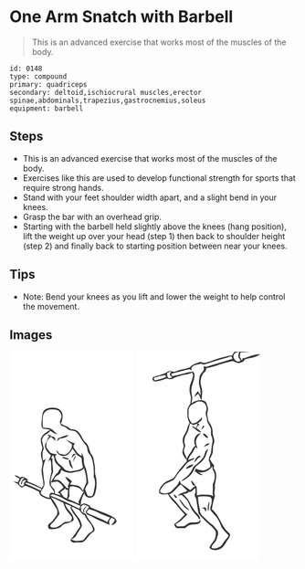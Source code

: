 # One Arm Snatch with Barbell
> This is an advanced exercise that works most of the muscles of the body.

``` 
id: 0148 
type: compound 
primary: quadriceps 
secondary: deltoid,ischiocrural muscles,erector spinae,abdominals,trapezius,gastrocnemius,soleus 
equipment: barbell 
``` 

## Steps

 - This is an advanced exercise that works most of the muscles of the body.
 - Exercises like this are used to develop functional strength for sports that require strong hands.
 - Stand with your feet shoulder width apart, and a slight bend in your knees.
 - Grasp the bar with an overhead grip.
 - Starting with the barbell held slightly above the knees (hang position), lift the weight up over your head (step 1) then back to shoulder height (step 2) and finally back to starting position between near your knees.

## Tips

 - Note: Bend your knees as you lift and lower the weight to help control the movement.

## Images

<svg width="163pt" height="275pt" viewBox="0 0 163 275" xmlns="http://www.w3.org/2000/svg"><g fill="#FFF"><path d="M0 0h163v275H0V0m45.71 76.72c-3.28 3.59-2.85 8.76-3.35 13.25-.51 3.35-.71 6.81.27 10.09.85.37 1.7.73 2.55 1.1 2.79.09 5.51.77 8.26 1.2-4.27 3.22-9.86 5.73-11.92 11.01-1.54 4.32.72 8.6 1.59 12.78-.2 2.7-1.81 5.11-1.86 7.85-.32 3.83 1.39 7.39 2.07 11.08.1 3.67-.91 7.24-1.37 10.85.51 6.46 2.18 12.77 2.75 19.23-.83 1.23-1.63 2.49-2.41 3.75-6.07-3.2-12.28-6.1-18.7-8.51l.08-2.96c-3.01-1.69-6.56-4.23-10.05-2.15-1.98-1.89-4.67-3.13-7.45-2.7a45.19 45.19 0 0 0 7.09 3.98c-.74 1.67-1.37 3.39-2.22 5.01-1.95-.31-3.87-.8-5.82-1.11 1.67 1.29 3.52 2.32 5.53 2.98 1.4 2.01 2.87 4.21 5.27 5.11 2.15-.78 4.11-3.52 6.56-1.99 5.4 2.38 11.09 4.25 16.12 7.38.31 2.33 1.4 4.56 3.41 5.87 3.65 1.91 7.41 4.64 11.77 3.51 2.23 4.21 4.9 8.16 7.41 12.2 2.28 3.26 2.11 8.2-.68 11.13-1.8 2.18-2.99 4.87-5.29 6.61-1.65 1.5-3.74 2.65-4.81 4.69-.21 1.89.4 3.76 1.83 5.05 4.63.51 9.36-.29 13.67-2.04 2.61-1.83 4.54-5.02 7.99-5.29 3.74-.56 7.29-2.05 10.25-4.42.47-9.13-9.72-13.46-11.35-21.83 2.93 1.3 5.83 2.67 8.86 3.74-.7.43-1.4.87-2.1 1.31 1.83 3.4 3.19 7.13 5.85 10.02 3.67 4.04 6.21 9.09 7.48 14.39-1.79 3.17-4.11 6-5.96 9.13-1.93 3.5-5.13 6.05-6.96 9.62 1.02 2.96 4.4 3.42 7.11 3.1 3.13-.39 6.46.27 9.46-.83 5.11-3.71 7.82-9.83 13.26-13.19 1.99-.98 2.09-3.4 1.38-5.24-2.8-6.69-8.95-11.45-11-18.54-2.27-.55-4.37-1.74-6.06-3.34-.42-1.98-.53-4-.62-6.02 1.38-.95 2.59-2.2 4.16-2.86 2.33.87 4.59 1.91 6.81 3.03-1.62 2.2-3.28 4.37-4.7 6.71.67 1.12 1.35 2.26 2.02 3.4a29.2 29.2 0 0 1 6.5 2.92c7.15 4.52 15.45 6.64 22.8 10.79-.14-1.85-.46-3.69-.29-5.54.63-1.62 2.08-2.72 3.14-4.03 1.46.69 2.88 1.46 4.29 2.27-.4 3.1-2.71 5.2-4.78 7.3 3.26.02 5.7-2.15 7.19-4.89-.75-1.88-1.61-3.89-3.53-4.84-9.64-5.88-20.75-8.52-30.83-13.45-1.3-3.55-5.07-3.84-8.13-5.01-.31.04-.94.13-1.26.18-1.15.7-2.38 1.24-3.57 1.86.2-5.62 1.9-10.99 4.98-15.69.47 6.93 11.08 8.28 13.48 1.96 2.86-8.11 3.32-17.16.98-25.46-1.29-4.35-.13-8.9-1.05-13.28-1.09-4.63-.83-9.82-3.9-13.76-3.43-4.24-3.1-10.23-6.43-14.51-1.77-1.96-4.11-3.48-5.18-5.99-2.14-4.3-4.18-9.06-8.67-11.41-2.62-2.2-6.66-.26-9.05-2.83-3.03-3.32-8.02-3.12-11.1-6.32 1.95-3.94 2.41-8.41 1.91-12.73-.71-3.73-4.1-6.14-7.45-7.37-5.48-.99-11.74-1.12-16.23 2.69m50.63 132.74c.54.89 1.22 1.63 2.04 2.2-.17-.92-.52-2.76-.7-3.69 1.15-1.87 2.78-3.37 3.93-5.24-2.76 1.35-4.7 3.68-5.27 6.73z"/><path d="M43.77 84.94c.54-5.42 5.87-9.43 11.16-9.25 2.97.18 6.29-.27 8.88 1.51 2.81 1.5 4.11 4.76 4.37 7.79-.08 2.56-1.42 4.8-2.28 7.14.48 1.73 1.37 3.31 2.07 4.96 2.78 1.03 5.86 1.7 7.99 3.92 3.09 3.61 8.83 1.5 12.08 4.87 3.23 2.7 4.85 6.66 7.02 10.16 1.59 2.66 3.87 4.8 5.61 7.35 2.23 3.03 1.01 7.4 3.58 10.27 4.55 4.66 5.11 11.45 6.12 17.54 0 4.37.79 8.78.04 13.12 2.48 4.52 2.15 9.92 1.21 14.82-.92 3.53-.88 7.5-3.26 10.48-1.78.27-3.58.05-5.37-.02-1.61-2.87-2.74-5.96-3.84-9.04 1.3-2.71 2.48-5.48 4.23-7.93-.17-5.31-1.33-10.51-2.24-15.72-.71-4.47-3.72-8.34-3.54-12.99.37-4.1-1.28-7.91-2.9-11.57.02 1.52.11 3.03.19 4.55-5.16-2.01-7.71-6.95-10.75-11.17-.15-2.11.03-4.2 2.25-5.13-4.47-1.13-8.62-3.08-12.51-5.52 2.52 2.41 5.22 4.63 8.2 6.47.09 5.98-3.99 12.36-9.94 13.89-2.22-.62-4.49-1.06-6.78-1.37-1.07-1.69-2.1-3.45-3.7-4.71.6 6.85 9.49 9.65 14.63 5.92 2.87-1.95 4.67-5.02 6.5-7.89 1.61 2.37 3.25 4.71 5.03 6.95a15.91 15.91 0 0 0-3.96-.07c-1.38 1.56-1.97 3.63-2.87 5.47 2.48-1.92 4.09-5.27 7.68-5.14l-.29.96c1.72 1.11 3.43 2.24 5.21 3.27.42.61.84 1.23 1.27 1.84-.15 3.93.8 7.77 1.71 11.56-4.85 3.64-11.09 4.11-16.89 4.98-3.23-.58-7-1.15-8.76-4.31-2.18-3.45-6.43-4.86-8.28-8.56-1.76-2.22-2.19-5.04-2.78-7.72.92-.65 1.84-1.31 2.75-1.97-3.16-.08-6.28-.62-9.12-2.04-1.57-2.29-3.61-4.24-5.01-6.64-.33-2.46-.14-4.96-.13-7.43.64-.63 1.29-1.26 1.93-1.88-.04-.36-.13-1.07-.18-1.42 1.43-1.08 2.89-2.13 4.14-3.42 2.41 1.51 4.25 3.69 6.33 5.59-.42-1.71-.92-3.4-1.42-5.08-1.95-.66-3.95-1.13-5.98-1.47l1.61-.82c-1.85-.53-3.72-1.01-5.59-1.44 1.04.84 2.09 1.68 3.15 2.52-.92 1.13-1.82 2.29-2.72 3.44l.12 1.77c-2.55 2.7-3.75 6.48-2.96 10.14 1.5 3.79 4.14 7.09 7.48 9.44-.94 2.95-2.46 5.66-3.61 8.53.7-.74 2.09-2.22 2.78-2.96 2.31 5.07.53 10.63 1.79 15.88-.92 4.88-2.59 9.69-2.76 14.67-.32 4.59 3.6 7.72 5.79 11.3-.04.72-.11 2.14-.15 2.85l-3.24-1.17c-2.75 1.51-2.59 4.49-2.51 7.23-4.13-1.4-8.76-2.47-11.45-6.23.2-1.06.41-2.12.62-3.17 2.07-2.6 3.78-5.6 4.52-8.85-.76-6.38-1.73-12.74-2.28-19.14.47-4.79 1.87-9.35 3.65-13.79-1.14.68-2.26 1.37-3.37 2.1-.79-5.15-1.77-10.84.98-15.59-1.02-3.89-1.72-7.86-2.55-11.8.86-2.35 1.7-5.08 4.09-6.32 2.71-1.44 4.88-3.63 7.28-5.51 2.68 1.92 5.34 4.23 8.78 4.51-3.46-2.78-6.24-6.87-10.72-8.06-2.61-.37-5.28-.07-7.88-.6-1.02-4.88-.59-9.92-.25-14.85m20.06 28.57c-.56 1.4-1.12 2.79-1.64 4.2 1.37-1.15 2.65-2.39 3.88-3.68 4.22-.29 8.56-1.43 11.73-4.37-4.95-.26-9.34 2.51-13.97 3.85m21.16 25.61c-.77 1.93-1.54 3.86-2.17 5.85 1.81-2.81 3.55-5.67 4.98-8.68-.98.9-1.91 1.85-2.81 2.83m-16.16.21c2.79.96 5.56 2.22 8.55 2.34.12-.3.37-.9.49-1.19-2.34-.84-4.73-1.51-7.08-2.3-.49.29-1.47.86-1.96 1.15m9.02 3.55c.53 4.11 1.69 8.55 5.51 10.83-1.25-3.94-2.92-7.74-3.66-11.83-.46.25-1.39.75-1.85 1z"/><path d="M56.83 135.69c1.04 1.61 2.05 3.3 2.07 5.29.17 5.41 5.35 8.26 8.54 11.91-1.7 1.63-3.08 3.55-3.85 5.79-4.57 3.08-6.09 8.62-9.38 12.77-.81-5.02 1.68-9.46 3.14-14.05-.69-5.72-1.31-11.47-1.04-17.24-.43-.07-1.28-.2-1.71-.26.74-1.41 1.48-2.81 2.23-4.21zM87.12 157.77c4.13.09 7.8-1.74 10.75-4.54 1.66 6.1 3.59 12.32 2.99 18.73-1.4 3.59-3.02 7.1-4.54 10.65-1.47-2.59-3.28-5.52-6.18-6.63-3.64-.5-7.3-.85-10.89-1.72.94-1.33 1.86-2.66 2.75-4.02-2.67-2.25-5.2-5.06-8.74-5.86 1.2 2.84 3.11 5.3 5.28 7.48-.74 1.58-1.45 3.17-2.11 4.79.47.84.94 1.69 1.42 2.53-.67-.01-2.02-.05-2.69-.06-2.64-3.06-5.1-6.32-8.19-8.94-2.51-2.22-6.08-1.64-9.14-1.66l2.4-4.26c2.68-2.12 7.35-3.26 7.05-7.45.25-.38.75-1.12.99-1.49 5.3 4.18 12.63 4.72 18.85 2.45zM16.05 165.99l3.81.24c-.96.67-1.94 1.32-2.92 1.96-1.04 1.88-1.74 3.91-2.3 5.98l1.55-.08c.34-1.53.04-3.42 1.3-4.58 1.51-.9 3.34-.7 5.01-.88-1.89 1.86-4.31 3.65-3.49 6.68-.97.58-1.93 1.15-2.9 1.73-1.06-.68-2.11-1.36-3.17-2.04-.1-.76-.32-2.29-.42-3.05 1.08-2.04 2.22-4.05 3.53-5.96z"/><path d="M54.11 171.91c2.87-.69 5.77-1.25 8.73-1.44 3.54 1.82 6.25 4.62 8.17 8.09-2.77 1.85-5.06 4.28-7.61 6.39.54.32 1.61.98 2.14 1.31.57.81 1.15 1.62 1.74 2.43-2.49-.84-5.04-1.46-7.56-2.19-.33-1.77-.18-3.69-.9-5.37-1.3-1.88-2.93-3.49-4.33-5.29-.12-1.31-.25-2.62-.38-3.93zM20.15 172.96c2.26-1.82 4.97-.22 7.24.7 4.88 2.18 9.81 4.25 14.71 6.39-.36.58-1.09 1.75-1.45 2.34-6.78-3.27-13.75-6.11-20.5-9.43zM79.27 177.34c3.69-1.53 7.77.26 11.38 1.28 2.22 1.47 4.04 3.46 5.81 5.44.62-.59 1.26-1.16 1.91-1.72-3.08 4.69-5.27 9.83-7.83 14.8.19.72.58 2.17.78 2.9-4.74-2.49-9.64-4.65-14.63-6.55.66-1.19 1.33-2.37 2.01-3.54-.28-4.2-.48-8.5.57-12.61z"/><path d="M66.86 184.82c2.03-2.38 4.82-3.89 7.23-5.83l-.77 2.37c1.15-.05 2.3-.06 3.44-.01-.29 3.89-.01 7.9-1.41 11.62-1.55-.83-3.1-1.66-4.67-2.47-.85-2.17-2.56-3.78-3.82-5.68zM53.32 189.03c2.84-3.22 7.04-.64 10.17.62 5.24 1.58 9.41 5.41 14.63 7.03 5.21 1.4 10.11 3.7 15.04 5.86-.33.97-.98 2.91-1.31 3.89-12.57-6.36-25.3-12.54-38.53-17.4zM54.17 190.88c5.69 2.01 10.91 5.06 16.39 7.52 1.26 3.52 2.29 7.23 4.67 10.2 1.78 2.87 4.47 5.03 6.13 7.98 1.46 1.84-.29 3.95-.78 5.84-3.27 1.75-7.46.22-10.36 2.76-3.25 2.66-6.74 5.65-11.17 5.75-1.98-.18-4.95.46-5.63-2.07.98-2.91 3.92-4.37 5.61-6.8 2.12-2.9 4.26-5.78 6.42-8.65-1.04-8.63-6.05-15.88-11.28-22.53z"/><path d="M81.2 204.73c.65-.29 1.3-.58 1.95-.86 2.76 1.66 5.71 2.98 8.64 4.32 1.47 2.92 3.94 5.19 6.91 6.54 2.44 7.41 10.94 11.8 11 20.07-2.53 2.44-6 3.79-8.1 6.69-1.65 2.32-3.31 4.7-5.62 6.42-4.87.3-10.43 1.86-14.69-1.35 2.36-1.63 5.46-2.75 6.57-5.65 2.03-4.46 5.73-7.97 7.26-12.67-1.18-3.41-1.88-7.14-4.35-9.93-3.46-4.33-6.67-8.85-9.57-13.58zM103.92 206.81c3.9 1.01 7.79 2.13 11.4 3.98 5.33 2.93 11.17 4.74 16.8 7-1.48 1.88-2.85 3.87-3.71 6.13-7.6-4.67-16.18-7.47-24.33-10.96-1-.62-1.97-1.27-2.93-1.93.9-1.43 1.83-2.83 2.77-4.22z"/></g><g fill="#333"><path d="M45.71 76.72c4.49-3.81 10.75-3.68 16.23-2.69 3.35 1.23 6.74 3.64 7.45 7.37.5 4.32.04 8.79-1.91 12.73 3.08 3.2 8.07 3 11.1 6.32 2.39 2.57 6.43.63 9.05 2.83 4.49 2.35 6.53 7.11 8.67 11.41 1.07 2.51 3.41 4.03 5.18 5.99 3.33 4.28 3 10.27 6.43 14.51 3.07 3.94 2.81 9.13 3.9 13.76.92 4.38-.24 8.93 1.05 13.28 2.34 8.3 1.88 17.35-.98 25.46-2.4 6.32-13.01 4.97-13.48-1.96a30.443 30.443 0 0 0-4.98 15.69c1.19-.62 2.42-1.16 3.57-1.86.32-.05.95-.14 1.26-.18 3.06 1.17 6.83 1.46 8.13 5.01 10.08 4.93 21.19 7.57 30.83 13.45 1.92.95 2.78 2.96 3.53 4.84-1.49 2.74-3.93 4.91-7.19 4.89 2.07-2.1 4.38-4.2 4.78-7.3-1.41-.81-2.83-1.58-4.29-2.27-1.06 1.31-2.51 2.41-3.14 4.03-.17 1.85.15 3.69.29 5.54-7.35-4.15-15.65-6.27-22.8-10.79a29.2 29.2 0 0 0-6.5-2.92c-.67-1.14-1.35-2.28-2.02-3.4 1.42-2.34 3.08-4.51 4.7-6.71-2.22-1.12-4.48-2.16-6.81-3.03-1.57.66-2.78 1.91-4.16 2.86.09 2.02.2 4.04.62 6.02 1.69 1.6 3.79 2.79 6.06 3.34 2.05 7.09 8.2 11.85 11 18.54.71 1.84.61 4.26-1.38 5.24-5.44 3.36-8.15 9.48-13.26 13.19-3 1.1-6.33.44-9.46.83-2.71.32-6.09-.14-7.11-3.1 1.83-3.57 5.03-6.12 6.96-9.62 1.85-3.13 4.17-5.96 5.96-9.13-1.27-5.3-3.81-10.35-7.48-14.39-2.66-2.89-4.02-6.62-5.85-10.02.7-.44 1.4-.88 2.1-1.31-3.03-1.07-5.93-2.44-8.86-3.74 1.63 8.37 11.82 12.7 11.35 21.83-2.96 2.37-6.51 3.86-10.25 4.42-3.45.27-5.38 3.46-7.99 5.29-4.31 1.75-9.04 2.55-13.67 2.04-1.43-1.29-2.04-3.16-1.83-5.05 1.07-2.04 3.16-3.19 4.81-4.69 2.3-1.74 3.49-4.43 5.29-6.61 2.79-2.93 2.96-7.87.68-11.13-2.51-4.04-5.18-7.99-7.41-12.2-4.36 1.13-8.12-1.6-11.77-3.51-2.01-1.31-3.1-3.54-3.41-5.87-5.03-3.13-10.72-5-16.12-7.38-2.45-1.53-4.41 1.21-6.56 1.99-2.4-.9-3.87-3.1-5.27-5.11-2.01-.66-3.86-1.69-5.53-2.98 1.95.31 3.87.8 5.82 1.11.85-1.62 1.48-3.34 2.22-5.01a45.19 45.19 0 0 1-7.09-3.98c2.78-.43 5.47.81 7.45 2.7 3.49-2.08 7.04.46 10.05 2.15l-.08 2.96c6.42 2.41 12.63 5.31 18.7 8.51.78-1.26 1.58-2.52 2.41-3.75-.57-6.46-2.24-12.77-2.75-19.23.46-3.61 1.47-7.18 1.37-10.85-.68-3.69-2.39-7.25-2.07-11.08.05-2.74 1.66-5.15 1.86-7.85-.87-4.18-3.13-8.46-1.59-12.78 2.06-5.28 7.65-7.79 11.92-11.01-2.75-.43-5.47-1.11-8.26-1.2-.85-.37-1.7-.73-2.55-1.1-.98-3.28-.78-6.74-.27-10.09.5-4.49.07-9.66 3.35-13.25m-1.94 8.22c-.34 4.93-.77 9.97.25 14.85 2.6.53 5.27.23 7.88.6 4.48 1.19 7.26 5.28 10.72 8.06-3.44-.28-6.1-2.59-8.78-4.51-2.4 1.88-4.57 4.07-7.28 5.51-2.39 1.24-3.23 3.97-4.09 6.32.83 3.94 1.53 7.91 2.55 11.8-2.75 4.75-1.77 10.44-.98 15.59 1.11-.73 2.23-1.42 3.37-2.1-1.78 4.44-3.18 9-3.65 13.79.55 6.4 1.52 12.76 2.28 19.14-.74 3.25-2.45 6.25-4.52 8.85-.21 1.05-.42 2.11-.62 3.17 2.69 3.76 7.32 4.83 11.45 6.23-.08-2.74-.24-5.72 2.51-7.23l3.24 1.17c.04-.71.11-2.13.15-2.85-2.19-3.58-6.11-6.71-5.79-11.3.17-4.98 1.84-9.79 2.76-14.67-1.26-5.25.52-10.81-1.79-15.88-.69.74-2.08 2.22-2.78 2.96 1.15-2.87 2.67-5.58 3.61-8.53-3.34-2.35-5.98-5.65-7.48-9.44-.79-3.66.41-7.44 2.96-10.14l-.12-1.77c.9-1.15 1.8-2.31 2.72-3.44-1.06-.84-2.11-1.68-3.15-2.52 1.87.43 3.74.91 5.59 1.44l-1.61.82c2.03.34 4.03.81 5.98 1.47.5 1.68 1 3.37 1.42 5.08-2.08-1.9-3.92-4.08-6.33-5.59-1.25 1.29-2.71 2.34-4.14 3.42.05.35.14 1.06.18 1.42-.64.62-1.29 1.25-1.93 1.88-.01 2.47-.2 4.97.13 7.43 1.4 2.4 3.44 4.35 5.01 6.64 2.84 1.42 5.96 1.96 9.12 2.04-.91.66-1.83 1.32-2.75 1.97.59 2.68 1.02 5.5 2.78 7.72 1.85 3.7 6.1 5.11 8.28 8.56 1.76 3.16 5.53 3.73 8.76 4.31 5.8-.87 12.04-1.34 16.89-4.98-.91-3.79-1.86-7.63-1.71-11.56-.43-.61-.85-1.23-1.27-1.84-1.78-1.03-3.49-2.16-5.21-3.27l.29-.96c-3.59-.13-5.2 3.22-7.68 5.14.9-1.84 1.49-3.91 2.87-5.47 1.32-.14 2.64-.12 3.96.07-1.78-2.24-3.42-4.58-5.03-6.95-1.83 2.87-3.63 5.94-6.5 7.89-5.14 3.73-14.03.93-14.63-5.92 1.6 1.26 2.63 3.02 3.7 4.71 2.29.31 4.56.75 6.78 1.37 5.95-1.53 10.03-7.91 9.94-13.89-2.98-1.84-5.68-4.06-8.2-6.47 3.89 2.44 8.04 4.39 12.51 5.52-2.22.93-2.4 3.02-2.25 5.13 3.04 4.22 5.59 9.16 10.75 11.17-.08-1.52-.17-3.03-.19-4.55 1.62 3.66 3.27 7.47 2.9 11.57-.18 4.65 2.83 8.52 3.54 12.99.91 5.21 2.07 10.41 2.24 15.72-1.75 2.45-2.93 5.22-4.23 7.93 1.1 3.08 2.23 6.17 3.84 9.04 1.79.07 3.59.29 5.37.02 2.38-2.98 2.34-6.95 3.26-10.48.94-4.9 1.27-10.3-1.21-14.82.75-4.34-.04-8.75-.04-13.12-1.01-6.09-1.57-12.88-6.12-17.54-2.57-2.87-1.35-7.24-3.58-10.27-1.74-2.55-4.02-4.69-5.61-7.35-2.17-3.5-3.79-7.46-7.02-10.16-3.25-3.37-8.99-1.26-12.08-4.87-2.13-2.22-5.21-2.89-7.99-3.92-.7-1.65-1.59-3.23-2.07-4.96.86-2.34 2.2-4.58 2.28-7.14-.26-3.03-1.56-6.29-4.37-7.79-2.59-1.78-5.91-1.33-8.88-1.51-5.29-.18-10.62 3.83-11.16 9.25m13.06 50.75c-.75 1.4-1.49 2.8-2.23 4.21.43.06 1.28.19 1.71.26-.27 5.77.35 11.52 1.04 17.24-1.46 4.59-3.95 9.03-3.14 14.05 3.29-4.15 4.81-9.69 9.38-12.77.77-2.24 2.15-4.16 3.85-5.79-3.19-3.65-8.37-6.5-8.54-11.91-.02-1.99-1.03-3.68-2.07-5.29m30.29 22.08c-6.22 2.27-13.55 1.73-18.85-2.45-.24.37-.74 1.11-.99 1.49.3 4.19-4.37 5.33-7.05 7.45l-2.4 4.26c3.06.02 6.63-.56 9.14 1.66 3.09 2.62 5.55 5.88 8.19 8.94.67.01 2.02.05 2.69.06-.48-.84-.95-1.69-1.42-2.53.66-1.62 1.37-3.21 2.11-4.79-2.17-2.18-4.08-4.64-5.28-7.48 3.54.8 6.07 3.61 8.74 5.86-.89 1.36-1.81 2.69-2.75 4.02 3.59.87 7.25 1.22 10.89 1.72 2.9 1.11 4.71 4.04 6.18 6.63 1.52-3.55 3.14-7.06 4.54-10.65.6-6.41-1.33-12.63-2.99-18.73-2.95 2.8-6.62 4.63-10.75 4.54m-71.07 8.22c-1.31 1.91-2.45 3.92-3.53 5.96.1.76.32 2.29.42 3.05 1.06.68 2.11 1.36 3.17 2.04.97-.58 1.93-1.15 2.9-1.73-.82-3.03 1.6-4.82 3.49-6.68-1.67.18-3.5-.02-5.01.88-1.26 1.16-.96 3.05-1.3 4.58l-1.55.08c.56-2.07 1.26-4.1 2.3-5.98.98-.64 1.96-1.29 2.92-1.96l-3.81-.24m38.06 5.92c.13 1.31.26 2.62.38 3.93 1.4 1.8 3.03 3.41 4.33 5.29.72 1.68.57 3.6.9 5.37 2.52.73 5.07 1.35 7.56 2.19-.59-.81-1.17-1.62-1.74-2.43-.53-.33-1.6-.99-2.14-1.31 2.55-2.11 4.84-4.54 7.61-6.39-1.92-3.47-4.63-6.27-8.17-8.09-2.96.19-5.86.75-8.73 1.44m-33.96 1.05c6.75 3.32 13.72 6.16 20.5 9.43.36-.59 1.09-1.76 1.45-2.34-4.9-2.14-9.83-4.21-14.71-6.39-2.27-.92-4.98-2.52-7.24-.7m59.12 4.38c-1.05 4.11-.85 8.41-.57 12.61-.68 1.17-1.35 2.35-2.01 3.54 4.99 1.9 9.89 4.06 14.63 6.55-.2-.73-.59-2.18-.78-2.9 2.56-4.97 4.75-10.11 7.83-14.8-.65.56-1.29 1.13-1.91 1.72-1.77-1.98-3.59-3.97-5.81-5.44-3.61-1.02-7.69-2.81-11.38-1.28m-12.41 7.48c1.26 1.9 2.97 3.51 3.82 5.68 1.57.81 3.12 1.64 4.67 2.47 1.4-3.72 1.12-7.73 1.41-11.62-1.14-.05-2.29-.04-3.44.01l.77-2.37c-2.41 1.94-5.2 3.45-7.23 5.83m-13.54 4.21c13.23 4.86 25.96 11.04 38.53 17.4.33-.98.98-2.92 1.31-3.89-4.93-2.16-9.83-4.46-15.04-5.86-5.22-1.62-9.39-5.45-14.63-7.03-3.13-1.26-7.33-3.84-10.17-.62m.85 1.85c5.23 6.65 10.24 13.9 11.28 22.53-2.16 2.87-4.3 5.75-6.42 8.65-1.69 2.43-4.63 3.89-5.61 6.8.68 2.53 3.65 1.89 5.63 2.07 4.43-.1 7.92-3.09 11.17-5.75 2.9-2.54 7.09-1.01 10.36-2.76.49-1.89 2.24-4 .78-5.84-1.66-2.95-4.35-5.11-6.13-7.98-2.38-2.97-3.41-6.68-4.67-10.2-5.48-2.46-10.7-5.51-16.39-7.52m27.03 13.85c2.9 4.73 6.11 9.25 9.57 13.58 2.47 2.79 3.17 6.52 4.35 9.93-1.53 4.7-5.23 8.21-7.26 12.67-1.11 2.9-4.21 4.02-6.57 5.65 4.26 3.21 9.82 1.65 14.69 1.35 2.31-1.72 3.97-4.1 5.62-6.42 2.1-2.9 5.57-4.25 8.1-6.69-.06-8.27-8.56-12.66-11-20.07-2.97-1.35-5.44-3.62-6.91-6.54-2.93-1.34-5.88-2.66-8.64-4.32-.65.28-1.3.57-1.95.86m22.72 2.08c-.94 1.39-1.87 2.79-2.77 4.22.96.66 1.93 1.31 2.93 1.93 8.15 3.49 16.73 6.29 24.33 10.96.86-2.26 2.23-4.25 3.71-6.13-5.63-2.26-11.47-4.07-16.8-7-3.61-1.85-7.5-2.97-11.4-3.98z"/><path d="M63.83 113.51c4.63-1.34 9.02-4.11 13.97-3.85-3.17 2.94-7.51 4.08-11.73 4.37-1.23 1.29-2.51 2.53-3.88 3.68.52-1.41 1.08-2.8 1.64-4.2zM84.99 139.12c.9-.98 1.83-1.93 2.81-2.83-1.43 3.01-3.17 5.87-4.98 8.68.63-1.99 1.4-3.92 2.17-5.85zM68.83 139.33c.49-.29 1.47-.86 1.96-1.15 2.35.79 4.74 1.46 7.08 2.3-.12.29-.37.89-.49 1.19-2.99-.12-5.76-1.38-8.55-2.34zM77.85 142.88c.46-.25 1.39-.75 1.85-1 .74 4.09 2.41 7.89 3.66 11.83-3.82-2.28-4.98-6.72-5.51-10.83zM96.34 209.46c.57-3.05 2.51-5.38 5.27-6.73-1.15 1.87-2.78 3.37-3.93 5.24.18.93.53 2.77.7 3.69-.82-.57-1.5-1.31-2.04-2.2z"/></g></svg>
<svg width="163pt" height="275pt" viewBox="0 0 163 275" xmlns="http://www.w3.org/2000/svg"><g fill="#FFF"><path d="M0 0h129.96c-1.41 1.4-2.43 3.12-3.14 4.96-.26.08-.77.24-1.03.31l-.06-.71c-6.93 1.81-13.94 3.37-20.78 5.54-4.95 1.79-9.92 3.66-15.09 4.72-2.27-.48-4.56-1.92-6.9-.84-4.12 1.57-9.09 2.55-11.69 6.48-5.74 2.47-12.18 2.54-17.89 5.13-3.74 1.92-8.19-1.57-11.79.93-5.49 3.79-12.31 4.54-18.47 6.68-1.37 1.42-1.52 4.14.49 5.06 1.38 1.34 3.34.65 4.99.36 4.14-.81 8.23-1.93 12.12-3.58 2.68 1.04 5.85 1.66 8.43-.01 3.36-2.19 7.39-2.67 11.12-3.93 4.6-1.49 9.69-1.38 13.93-3.95.41 1.22.83 2.43 1.25 3.65-.57 6.34-4.8 11.72-4.64 18.16-.19 2.82.13 5.65 1.1 8.3 1.38 3.73.04 7.67-.28 11.47-4.94 4.84-3.94 12.12-3.2 18.33.29 2.31 1.23 4.47 2.3 6.51-1.68 2.37-2.43 5.18-3.12 7.96-1.21 4.82-5.11 8.54-5.85 13.54-.55 3.07.87 5.98 1.32 8.96-.39 3.31-2.34 6.5-1.4 9.91.96 3.18 3.11 5.87 5.48 8.14l-.36 2.36c-3.82 3.09-6.12 7.52-9.48 11.02-2.93 3.15-4.72 7.14-7.49 10.41-4.07 2.72-9.13 3.83-12.96 6.98-2.93 3.17-6.02 6.64-6.25 11.19l.6 1.79c1.19.62 2.39 1.23 3.59 1.83 2.54-.52 5.13-.59 7.72-.59 2.37 5.38 6.74 9.43 10.67 13.65 3.36 4.74 7.35 8.96 11.29 13.21-4.37 4.65-8.68 9.38-14.12 12.83 1.02 1.99 1.88 4.84 4.53 5.02 3.36.11 6.72-.12 10.09-.02 1.97-1.91 4.07-3.95 6.91-4.39 4.3-1.3 10.04.68 13.11-3.53 0-1.01-.01-3.02-.01-4.03-.63 1.21-1.18 2.46-1.74 3.71-3.39.76-6.86.76-10.32.77-3.62-.03-5.9 3.22-8.9 4.71-2.99.58-6.05.37-9.07.57-.69-.67-2.06-2-2.74-2.67 2.75-2.13 6.15-3.38 8.46-6.06 2.24-2.47 4.85-4.55 7.27-6.82-4.13-3.89-8.34-7.79-11.58-12.5-3.56-5.2-8.62-9.13-12.44-14.13 6.67-2.56 9.8-9.26 15.35-13.29 2.89 2.76 5.39 5.94 8.53 8.46-3.83 2.82-9.42 2.27-12.29 6.62 1.56-.34 3.12-.7 4.67-1.08 2.72 2.55 5.83 4.8 7.95 7.91 2.56 5.21 4.57 10.81 8.46 15.23 2.08 2.81 5.29 4.84 6.41 8.31.57.02 1.14-.01 1.71 0 .13-4.74-4.48-6.78-6.82-10.18-2.51-3.67-5.4-7.16-6.98-11.37-1.8-4.5-5.5-7.76-8.7-11.26 2.74-.01 5.56-.38 7.42-2.61 1.07-.04 2.14-.07 3.21-.1 1.72-1.75 3.49-3.46 5.38-5.01.22 1.91.38 3.83.47 5.75-1.65 2.43-1.66 5.51.59 7.61 1.1 6.59 2.01 13.23 3.18 19.79 2.68 3.99 6.34 7.18 9.62 10.67 3.67 4.03 8.68 6.73 11.63 11.44 3.09 3.56 1.14 8.47.04 12.42-2.55 3.5-5.41 6.8-6.99 10.92 3.57 3.56 9.02 3.72 13.42 1.67 4.87-1.65 7.17-6.56 9.67-10.62 1.7-2.93 4.93-5.6 3.92-9.37-3.27-3.07-6.69-6.12-8.84-10.12-4.29-7.85-7.9-16.43-14.97-22.28 1.01-5.95 2.31-11.81 4.2-17.54-2.05-4.3.71-8.96-.38-13.47 1.33-7.42 4.27-16.32-1.36-22.76.18-1.24.37-2.49.57-3.73-1.11-1.44-2.22-2.9-3.39-4.3-.72-1.37-1.45-2.74-2.16-4.12 1.65-3.53 4.09-6.96 3.94-11.03.02-3.07-.12-6.22 1.23-9.07 1.46-3.21.41-6.67-.73-9.78-1.11-2.86-.58-5.98-1.04-8.95-.98-4.06-3.05-7.74-5.44-11.13-.31-2.37-.84-4.69-1.27-7.04-.89-3.91 1.89-7.77.37-11.62-.99-2.86-1.33-6.75-4.59-7.95-5.82-2.3-12.18.09-17.06 3.42 1.09-3.16 1.83-6.6 1.04-9.92-.66-2.92-1-5.93-.68-8.92.39-5.89 3.7-11.12 3.98-17.02.34-2.12-.23-4.8-2.2-5.93-8.85 1.15-17.24 4.56-26.06 5.84-1.85.37-1.78-1.9-2.45-3.01 8.18-1.81 16.18-4.3 24.4-5.95.56.47 1.68 1.4 2.24 1.87.27-1.78-.56-4.22 1.3-5.35 3.2-2.47 7.41-2.6 11.17-3.68 1.42.34 2.84 1.43 4.36.91 7.09-1.67 13.76-4.75 20.88-6.32 4.86-1.49 9.95-2.34 14.52-4.65.65 1.15 1.24 2.32 1.84 3.51C115.76 13.25 104 16.3 92.4 19.89c-1.02-.39-2.04-.74-3.07-1.07 0 1.7.42 3.42.07 5.1-1.39 2.57-3.91 4.39-5.02 7.12-.75 3.28-1.27 6.64-1.37 10.01.57 5.3 3.31 10.4 1.9 15.83-1.14-1.66-2.23-3.34-3.28-5.06-1.85 2.38-3.72 4.79-4.98 7.55 1.88-1.24 3.58-2.73 5.24-4.24.72.98 1.44 1.97 2.17 2.96.26 2.01.9 3.96 2.74 5.09-.2-3.43.3-6.82.68-10.21-.2-4.04-1.67-7.87-2.3-11.85-.01-5.75 1.47-12.06 6.52-15.52.44-1.44.91-2.87 1.39-4.3 4.08-.37 7.96-1.68 11.86-2.83 7.36-2.54 14.88-4.62 22.49-6.24 2.45 1.13 4.96 2.21 7.63 2.71 2.24-.15 4.27-1.3 6.38-1.98 1.07-1.23 1.59-3.35 3.51-3.47 6.16-1.56 12.75-2.1 18.04-6V275H0V0m50.37 187.09c-.32 2.32 1.59 6.55 4.23 4.2-1.44-1.38-2.77-2.85-4.23-4.2m6.9 7.18c3.12 5.73 7.03 11.63 13.23 14.32-1.44-2.89-4.6-4.22-6.44-6.78-1.85-2.45-3.73-4.88-5.61-7.3l-1.18-.24z"/><path d="M149.22 0H163v3.09c-7.09.72-13.88 2.99-20.51 5.51l-1.8-.44-.84 3.19c-1.05-1.43-2.38-2.72-2.97-4.42-.28-2.06.33-4.09.76-6.08 3.87-.04 7.75-.23 11.58-.85z"/><path d="M129.25 3.27c1.31-2.42 4.24-2.88 6.73-2.91-.62 2.2-1.4 4.47-.99 6.79.84 1.55 1.96 2.91 2.96 4.35-4.86 4.54-11.92-3.39-8.7-8.23zM41.4 27.92c1.56-.71 3.08-1.97 4.92-1.68-.38 1.48-2.16 3.16-.94 4.68.73 1.09 1.81 1.87 2.74 2.77-1.12.3-3.36.91-4.48 1.21-2.3-1.65-2.5-4.39-2.24-6.98zM24.18 33.93c4.87-1.23 9.85-2.67 14.79-3.27.28.64.85 1.94 1.14 2.59-4.59 1.83-9.35 3.22-14.17 4.31-2.25.67-2.04-2.28-1.76-3.63zM79.5 66.39c4.74-2.65 11.86-.4 13.11 5.19 1.99 4.28-2.22 8.75.09 12.96 1.16 2.54.74 5.41 1.52 8.02 1.51 2.88 3.49 5.53 4.52 8.65.62 3.26-.6 6.78.96 9.89 1.41 3.08 1.65 6.61.77 9.88-.97 3.97-.92 8.1-1.69 12.1-1.01 3.58-4.03 7.32-2.06 11.06.95 2.24 1.19 4.67 1.4 7.06-2.11 2.38-5.06 3.76-8.04 4.69-3.72.23-7.33-.68-10.72-2.15-.3.1-.91.29-1.22.39.1.49.29 1.48.38 1.98-.52.04-1.56.13-2.08.17 3.73 2.24 6.99 6.62 11.82 5.6-1.97-1.31-4.03-2.49-6.07-3.68 7.11 1.63 14.56-1.81 18.48-7.83.21 1.68-.01 3.5.88 5.02 3.46 5.12 2.77 11.98.3 17.38-1.03 1.95-.55 4.18-.49 6.29.3 3.65-1.18 7.48.77 10.9-4.26-2.62-9.44-1.83-14.19-2.18-2.64-.3-5.19.53-7.75.99.45-4.02.09-8.01-.27-12.02-.3-.02-.92-.05-1.22-.07-.72-3.09-3.47-5.24-5.39-7.63-1.03 2.17 1.05 4.17 1.8 6.09 1.03.35 2.06.71 3.1 1.07a49.914 49.914 0 0 0-6.57 5.76c-4.04-3.19-8.25-6.18-12.45-9.16-.48-1.18-.93-2.38-1.33-3.59-1.59 2.35-2.14 5.35-4.34 7.29-2.74 2.55-5.12 5.48-7.99 7.87-4.21 1.92-9.24 2.81-13.36.16l-.11-.72-.01-.81.15-.78.33-.66c2.11-3.4 4.09-7.43 8.07-8.95 3.77-2.13 8.73-2.75 11.17-6.7 2.32-3.63 4.59-7.36 7.8-10.28 3.77-3.3 5.56-8.41 10-11.02 2.5-1.95 6.2-2.19 8.02-4.97-3.12.22-5.94 1.61-8.72 2.91.78-2.77 1.92-5.47 3.94-7.57 2.54-2.77 4.03-6.26 5.44-9.69.93.67 1.86 1.34 2.81 1.99-.7-4.07-3.29-8.25-1.28-12.36.86-3.26 3.58-5.34 5.58-7.87-7.31.5-10.76 10.91-6.77 16.52-2.45.85-3.44 3.32-4.57 5.4-2.03 4.1-5.5 7.37-6.76 11.86-1.17-3.33-3.12-6.39-3.88-9.84-.68-3.34 2.87-6.18 1.19-9.45-1.92-4.96.19-10.05 2.72-14.33 2.45-3.89 2.76-8.57 4-12.89 1.56.67 3.13 1.35 4.69 2.03a65.68 65.68 0 0 0 4.48-1.93c1.11 2.01-.54 3.85-1.35 5.61-1.8-.87-3.56-1.81-5.24-2.9l1.35 2.49c3.77 1.91 6.27 6.53 10.98 6.2-1.66-2.4-4.19-3.94-6.55-5.54 1.33-1.83 2.44-3.94 4.48-5.1a39.82 39.82 0 0 1-3.02-.85c2.48-1.93 7.06-3.98 5.77-7.89-3.65 3.52-7.43 8.17-13.1 7.61-2.14-3.33-4.85-6.87-4.38-11.06.24-3.18-.68-6.64.87-9.58 1.82-3.67 5.93-5.07 9.23-7.03m9.15 30.33c-.89 1.88-1.77 3.78-2.51 5.73 1.46-1.28 2.99-2.54 4.01-4.21-.37-.38-1.12-1.14-1.5-1.52m-.42 11.78c1.45 1.31 2.8 2.72 4.09 4.19 1.02.28 2.04.55 3.06.81-.88-2.69-3.32-4.31-5.24-6.22-.64.41-1.27.81-1.91 1.22m1.3 16.57c2.6-1.42 5.98-2.03 7.69-4.64-3.39-.38-6.04 1.93-7.69 4.64m2.54 5.07c-1.21 2.79-1.85 5.81-3.2 8.53-3.2 4.34-7.46 7.74-11.5 11.25-1.82.89-2.32 2.93-3.18 4.59-2.3 5.19-6.36 9.5-11.11 12.55-1.31.87-2.48 1.94-3.49 3.14 5.05-1.63 9.33-4.98 12.99-8.75 2.24-2.63 3.48-5.92 5.15-8.91 3.15-4.11 8.02-6.41 11.16-10.54 3.75-4.18 4.16-10.03 6.68-14.85-1.16 1-2.33 2-3.5 2.99m-15.33 15.25c3.33-1.94 4.52-6.39 8.63-7.17-.07-.36-.21-1.07-.27-1.43-4.76-.29-6.96 4.88-8.36 8.6m-10.96 8.63c3.91-.83 7.91-2.68 10.37-5.92-4.18-.11-8.57 2.01-10.37 5.92zM82.07 190.35c5.12-.44 10.37-.61 15.45.29 2.9 1.43 2.61 4.95 2.19 7.65.08 3.3-2.64 6.17-1.56 9.52 3.24 5.02 8.31 8.7 10.97 14.13 1.39 2.57 2.31 5.36 3.41 8.06 2.51 4.15 6.09 7.5 9.36 11.04.48 2.08-1.89 3.4-2.92 4.93-2.98 2.87-4.24 7.1-7.49 9.71-3.45 1.88-7.53 3.83-11.46 2.12-.97-.88.11-1.88.41-2.76 1.43-3.34 4.97-5.31 5.89-8.93.96-3.61 3.3-7.72.89-11.26-2.23-2.78-4.08-6-7.06-8.05-3.73-2.52-6.75-5.88-10.06-8.88-2.8-2.63-5.98-5.71-5.74-9.89-1.1-5.84-2.78-11.65-2.28-17.68m12.61 17.7c.22.32.67.96.89 1.28.39-4.32 1.46-8.61 1.15-12.96-1.69 3.62-2.14 7.72-2.04 11.68m-7.57-3.02c1.16.65 2.34 1.28 3.52 1.93.34 1.19.63 2.48 1.7 3.26l.33-4.33c-1.46-1.81-3.6-1.2-5.55-.86z"/></g><g fill="#333"><path d="M129.96 0h19.26c-3.83.62-7.71.81-11.58.85-.43 1.99-1.04 4.02-.76 6.08.59 1.7 1.92 2.99 2.97 4.42l.84-3.19 1.8.44c6.63-2.52 13.42-4.79 20.51-5.51v.4c-5.29 3.9-11.88 4.44-18.04 6-1.92.12-2.44 2.24-3.51 3.47-2.11.68-4.14 1.83-6.38 1.98-2.67-.5-5.18-1.58-7.63-2.71-7.61 1.62-15.13 3.7-22.49 6.24-3.9 1.15-7.78 2.46-11.86 2.83-.48 1.43-.95 2.86-1.39 4.3-5.05 3.46-6.53 9.77-6.52 15.52.63 3.98 2.1 7.81 2.3 11.85-.38 3.39-.88 6.78-.68 10.21-1.84-1.13-2.48-3.08-2.74-5.09-.73-.99-1.45-1.98-2.17-2.96-1.66 1.51-3.36 3-5.24 4.24 1.26-2.76 3.13-5.17 4.98-7.55 1.05 1.72 2.14 3.4 3.28 5.06 1.41-5.43-1.33-10.53-1.9-15.83.1-3.37.62-6.73 1.37-10.01 1.11-2.73 3.63-4.55 5.02-7.12.35-1.68-.07-3.4-.07-5.1 1.03.33 2.05.68 3.07 1.07 11.6-3.59 23.36-6.64 34.81-10.68-.6-1.19-1.19-2.36-1.84-3.51-4.57 2.31-9.66 3.16-14.52 4.65-7.12 1.57-13.79 4.65-20.88 6.32-1.52.52-2.94-.57-4.36-.91-3.76 1.08-7.97 1.21-11.17 3.68-1.86 1.13-1.03 3.57-1.3 5.35-.56-.47-1.68-1.4-2.24-1.87-8.22 1.65-16.22 4.14-24.4 5.95.67 1.11.6 3.38 2.45 3.01 8.82-1.28 17.21-4.69 26.06-5.84 1.97 1.13 2.54 3.81 2.2 5.93-.28 5.9-3.59 11.13-3.98 17.02-.32 2.99.02 6 .68 8.92.79 3.32.05 6.76-1.04 9.92 4.88-3.33 11.24-5.72 17.06-3.42 3.26 1.2 3.6 5.09 4.59 7.95 1.52 3.85-1.26 7.71-.37 11.62.43 2.35.96 4.67 1.27 7.04 2.39 3.39 4.46 7.07 5.44 11.13.46 2.97-.07 6.09 1.04 8.95 1.14 3.11 2.19 6.57.73 9.78-1.35 2.85-1.21 6-1.23 9.07.15 4.07-2.29 7.5-3.94 11.03.71 1.38 1.44 2.75 2.16 4.12 1.17 1.4 2.28 2.86 3.39 4.3-.2 1.24-.39 2.49-.57 3.73 5.63 6.44 2.69 15.34 1.36 22.76 1.09 4.51-1.67 9.17.38 13.47-1.89 5.73-3.19 11.59-4.2 17.54 7.07 5.85 10.68 14.43 14.97 22.28 2.15 4 5.57 7.05 8.84 10.12 1.01 3.77-2.22 6.44-3.92 9.37-2.5 4.06-4.8 8.97-9.67 10.62-4.4 2.05-9.85 1.89-13.42-1.67 1.58-4.12 4.44-7.42 6.99-10.92 1.1-3.95 3.05-8.86-.04-12.42-2.95-4.71-7.96-7.41-11.63-11.44-3.28-3.49-6.94-6.68-9.62-10.67-1.17-6.56-2.08-13.2-3.18-19.79-2.25-2.1-2.24-5.18-.59-7.61-.09-1.92-.25-3.84-.47-5.75-1.89 1.55-3.66 3.26-5.38 5.01-1.07.03-2.14.06-3.21.1-1.86 2.23-4.68 2.6-7.42 2.61 3.2 3.5 6.9 6.76 8.7 11.26 1.58 4.21 4.47 7.7 6.98 11.37 2.34 3.4 6.95 5.44 6.82 10.18-.57-.01-1.14.02-1.71 0-1.12-3.47-4.33-5.5-6.41-8.31-3.89-4.42-5.9-10.02-8.46-15.23-2.12-3.11-5.23-5.36-7.95-7.91-1.55.38-3.11.74-4.67 1.08 2.87-4.35 8.46-3.8 12.29-6.62-3.14-2.52-5.64-5.7-8.53-8.46-5.55 4.03-8.68 10.73-15.35 13.29 3.82 5 8.88 8.93 12.44 14.13 3.24 4.71 7.45 8.61 11.58 12.5-2.42 2.27-5.03 4.35-7.27 6.82-2.31 2.68-5.71 3.93-8.46 6.06.68.67 2.05 2 2.74 2.67 3.02-.2 6.08.01 9.07-.57 3-1.49 5.28-4.74 8.9-4.71 3.46-.01 6.93-.01 10.32-.77.56-1.25 1.11-2.5 1.74-3.71 0 1.01.01 3.02.01 4.03-3.07 4.21-8.81 2.23-13.11 3.53-2.84.44-4.94 2.48-6.91 4.39-3.37-.1-6.73.13-10.09.02-2.65-.18-3.51-3.03-4.53-5.02 5.44-3.45 9.75-8.18 14.12-12.83-3.94-4.25-7.93-8.47-11.29-13.21-3.93-4.22-8.3-8.27-10.67-13.65-2.59 0-5.18.07-7.72.59-1.2-.6-2.4-1.21-3.59-1.83l-.6-1.79c.23-4.55 3.32-8.02 6.25-11.19 3.83-3.15 8.89-4.26 12.96-6.98 2.77-3.27 4.56-7.26 7.49-10.41 3.36-3.5 5.66-7.93 9.48-11.02l.36-2.36c-2.37-2.27-4.52-4.96-5.48-8.14-.94-3.41 1.01-6.6 1.4-9.91-.45-2.98-1.87-5.89-1.32-8.96.74-5 4.64-8.72 5.85-13.54.69-2.78 1.44-5.59 3.12-7.96-1.07-2.04-2.01-4.2-2.3-6.51-.74-6.21-1.74-13.49 3.2-18.33.32-3.8 1.66-7.74.28-11.47-.97-2.65-1.29-5.48-1.1-8.3-.16-6.44 4.07-11.82 4.64-18.16-.42-1.22-.84-2.43-1.25-3.65-4.24 2.57-9.33 2.46-13.93 3.95-3.73 1.26-7.76 1.74-11.12 3.93-2.58 1.67-5.75 1.05-8.43.01-3.89 1.65-7.98 2.77-12.12 3.58-1.65.29-3.61.98-4.99-.36-2.01-.92-1.86-3.64-.49-5.06 6.16-2.14 12.98-2.89 18.47-6.68 3.6-2.5 8.05.99 11.79-.93 5.71-2.59 12.15-2.66 17.89-5.13 2.6-3.93 7.57-4.91 11.69-6.48 2.34-1.08 4.63.36 6.9.84 5.17-1.06 10.14-2.93 15.09-4.72 6.84-2.17 13.85-3.73 20.78-5.54l.06.71c.26-.07.77-.23 1.03-.31.71-1.84 1.73-3.56 3.14-4.96m-.71 3.27c-3.22 4.84 3.84 12.77 8.7 8.23-1-1.44-2.12-2.8-2.96-4.35-.41-2.32.37-4.59.99-6.79-2.49.03-5.42.49-6.73 2.91M41.4 27.92c-.26 2.59-.06 5.33 2.24 6.98 1.12-.3 3.36-.91 4.48-1.21-.93-.9-2.01-1.68-2.74-2.77-1.22-1.52.56-3.2.94-4.68-1.84-.29-3.36.97-4.92 1.68m-17.22 6.01c-.28 1.35-.49 4.3 1.76 3.63 4.82-1.09 9.58-2.48 14.17-4.31-.29-.65-.86-1.95-1.14-2.59-4.94.6-9.92 2.04-14.79 3.27M79.5 66.39c-3.3 1.96-7.41 3.36-9.23 7.03-1.55 2.94-.63 6.4-.87 9.58-.47 4.19 2.24 7.73 4.38 11.06 5.67.56 9.45-4.09 13.1-7.61 1.29 3.91-3.29 5.96-5.77 7.89 1 .32 2 .61 3.02.85-2.04 1.16-3.15 3.27-4.48 5.1 2.36 1.6 4.89 3.14 6.55 5.54-4.71.33-7.21-4.29-10.98-6.2l-1.35-2.49c1.68 1.09 3.44 2.03 5.24 2.9.81-1.76 2.46-3.6 1.35-5.61-1.47.7-2.96 1.34-4.48 1.93-1.56-.68-3.13-1.36-4.69-2.03-1.24 4.32-1.55 9-4 12.89-2.53 4.28-4.64 9.37-2.72 14.33 1.68 3.27-1.87 6.11-1.19 9.45.76 3.45 2.71 6.51 3.88 9.84 1.26-4.49 4.73-7.76 6.76-11.86 1.13-2.08 2.12-4.55 4.57-5.4-3.99-5.61-.54-16.02 6.77-16.52-2 2.53-4.72 4.61-5.58 7.87-2.01 4.11.58 8.29 1.28 12.36-.95-.65-1.88-1.32-2.81-1.99-1.41 3.43-2.9 6.92-5.44 9.69-2.02 2.1-3.16 4.8-3.94 7.57 2.78-1.3 5.6-2.69 8.72-2.91-1.82 2.78-5.52 3.02-8.02 4.97-4.44 2.61-6.23 7.72-10 11.02-3.21 2.92-5.48 6.65-7.8 10.28-2.44 3.95-7.4 4.57-11.17 6.7-3.98 1.52-5.96 5.55-8.07 8.95l-.33.66-.15.78.01.81.11.72c4.12 2.65 9.15 1.76 13.36-.16 2.87-2.39 5.25-5.32 7.99-7.87 2.2-1.94 2.75-4.94 4.34-7.29.4 1.21.85 2.41 1.33 3.59 4.2 2.98 8.41 5.97 12.45 9.16 2.02-2.11 4.22-4.04 6.57-5.76-1.04-.36-2.07-.72-3.1-1.07-.75-1.92-2.83-3.92-1.8-6.09 1.92 2.39 4.67 4.54 5.39 7.63.3.02.92.05 1.22.07.36 4.01.72 8 .27 12.02 2.56-.46 5.11-1.29 7.75-.99 4.75.35 9.93-.44 14.19 2.18-1.95-3.42-.47-7.25-.77-10.9-.06-2.11-.54-4.34.49-6.29 2.47-5.4 3.16-12.26-.3-17.38-.89-1.52-.67-3.34-.88-5.02-3.92 6.02-11.37 9.46-18.48 7.83 2.04 1.19 4.1 2.37 6.07 3.68-4.83 1.02-8.09-3.36-11.82-5.6.52-.04 1.56-.13 2.08-.17-.09-.5-.28-1.49-.38-1.98.31-.1.92-.29 1.22-.39 3.39 1.47 7 2.38 10.72 2.15 2.98-.93 5.93-2.31 8.04-4.69-.21-2.39-.45-4.82-1.4-7.06-1.97-3.74 1.05-7.48 2.06-11.06.77-4 .72-8.13 1.69-12.1.88-3.27.64-6.8-.77-9.88-1.56-3.11-.34-6.63-.96-9.89-1.03-3.12-3.01-5.77-4.52-8.65-.78-2.61-.36-5.48-1.52-8.02-2.31-4.21 1.9-8.68-.09-12.96-1.25-5.59-8.37-7.84-13.11-5.19m2.57 123.96c-.5 6.03 1.18 11.84 2.28 17.68-.24 4.18 2.94 7.26 5.74 9.89 3.31 3 6.33 6.36 10.06 8.88 2.98 2.05 4.83 5.27 7.06 8.05 2.41 3.54.07 7.65-.89 11.26-.92 3.62-4.46 5.59-5.89 8.93-.3.88-1.38 1.88-.41 2.76 3.93 1.71 8.01-.24 11.46-2.12 3.25-2.61 4.51-6.84 7.49-9.71 1.03-1.53 3.4-2.85 2.92-4.93-3.27-3.54-6.85-6.89-9.36-11.04-1.1-2.7-2.02-5.49-3.41-8.06-2.66-5.43-7.73-9.11-10.97-14.13-1.08-3.35 1.64-6.22 1.56-9.52.42-2.7.71-6.22-2.19-7.65-5.08-.9-10.33-.73-15.45-.29z"/><path d="M88.65 96.72c.38.38 1.13 1.14 1.5 1.52-1.02 1.67-2.55 2.93-4.01 4.21.74-1.95 1.62-3.85 2.51-5.73zM88.23 108.5c.64-.41 1.27-.81 1.91-1.22 1.92 1.91 4.36 3.53 5.24 6.22-1.02-.26-2.04-.53-3.06-.81-1.29-1.47-2.64-2.88-4.09-4.19zM89.53 125.07c1.65-2.71 4.3-5.02 7.69-4.64-1.71 2.61-5.09 3.22-7.69 4.64zM92.07 130.14c1.17-.99 2.34-1.99 3.5-2.99-2.52 4.82-2.93 10.67-6.68 14.85-3.14 4.13-8.01 6.43-11.16 10.54-1.67 2.99-2.91 6.28-5.15 8.91-3.66 3.77-7.94 7.12-12.99 8.75 1.01-1.2 2.18-2.27 3.49-3.14 4.75-3.05 8.81-7.36 11.11-12.55.86-1.66 1.36-3.7 3.18-4.59 4.04-3.51 8.3-6.91 11.5-11.25 1.35-2.72 1.99-5.74 3.2-8.53zM76.74 145.39c1.4-3.72 3.6-8.89 8.36-8.6.06.36.2 1.07.27 1.43-4.11.78-5.3 5.23-8.63 7.17zM65.78 154.02c1.8-3.91 6.19-6.03 10.37-5.92-2.46 3.24-6.46 5.09-10.37 5.92zM50.37 187.09c1.46 1.35 2.79 2.82 4.23 4.2-2.64 2.35-4.55-1.88-4.23-4.2zM57.27 194.27l1.18.24c1.88 2.42 3.76 4.85 5.61 7.3 1.84 2.56 5 3.89 6.44 6.78-6.2-2.69-10.11-8.59-13.23-14.32zM94.68 208.05c-.1-3.96.35-8.06 2.04-11.68.31 4.35-.76 8.64-1.15 12.96-.22-.32-.67-.96-.89-1.28zM87.11 205.03c1.95-.34 4.09-.95 5.55.86l-.33 4.33c-1.07-.78-1.36-2.07-1.7-3.26-1.18-.65-2.36-1.28-3.52-1.93z"/></g></svg>
